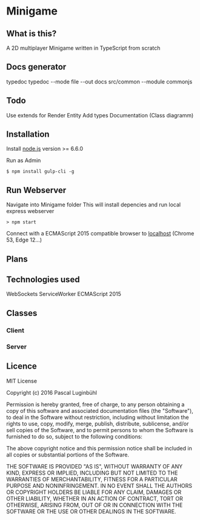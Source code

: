 # Minigame

## What is this?
A 2D multiplayer Minigame written in TypeScript from scratch

## Docs generator
typedoc
typedoc --mode file --out docs src/common --module commonjs

## Todo
Use extends for Render Entity
Add types
Documentation (Class diagramm)


## Installation
Install [node.js](https://nodejs.org) version >= 6.6.0

Run as Admin
```
$ npm install gulp-cli -g
```
## Run Webserver
Navigate into Minigame folder
This will install depencies and run local express webserver
```
> npm start
```

Connect with a ECMAScript 2015 compatible browser to [localhost](http://localhost) (Chrome 53, Edge 12...)

## Plans

## Technologies used
WebSockets
ServiceWorker
ECMAScript 2015

## Classes
### Client


### Server


## Licence
MIT License

Copyright (c) 2016 Pascal Luginbühl

Permission is hereby granted, free of charge, to any person obtaining a copy
of this software and associated documentation files (the "Software"), to deal
in the Software without restriction, including without limitation the rights
to use, copy, modify, merge, publish, distribute, sublicense, and/or sell
copies of the Software, and to permit persons to whom the Software is
furnished to do so, subject to the following conditions:

The above copyright notice and this permission notice shall be included in all
copies or substantial portions of the Software.

THE SOFTWARE IS PROVIDED "AS IS", WITHOUT WARRANTY OF ANY KIND, EXPRESS OR
IMPLIED, INCLUDING BUT NOT LIMITED TO THE WARRANTIES OF MERCHANTABILITY,
FITNESS FOR A PARTICULAR PURPOSE AND NONINFRINGEMENT. IN NO EVENT SHALL THE
AUTHORS OR COPYRIGHT HOLDERS BE LIABLE FOR ANY CLAIM, DAMAGES OR OTHER
LIABILITY, WHETHER IN AN ACTION OF CONTRACT, TORT OR OTHERWISE, ARISING FROM,
OUT OF OR IN CONNECTION WITH THE SOFTWARE OR THE USE OR OTHER DEALINGS IN THE
SOFTWARE.
